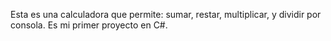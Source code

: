 Esta es una calculadora que permite: sumar, restar, multiplicar, y dividir por consola. Es mi primer proyecto en C#.

